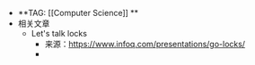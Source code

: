 - **TAG: [[Computer Science]] **
- 相关文章
	- Let's talk locks
		- 来源：https://www.infoq.com/presentations/go-locks/
		-